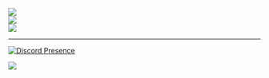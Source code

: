 
![](https://github-readme-stats.vercel.app/api?username=6nvy&theme=react&hide_border=true&include_all_commits=false&count_private=false)<br/>
![](https://github-readme-streak-stats.herokuapp.com/?user=6nvy&theme=react&hide_border=true)<br/>
![](https://github-readme-stats.vercel.app/api/top-langs/?username=6nvy&theme=react&hide_border=true&include_all_commits=false&count_private=false&layout=compact)

---
[![Discord Presence](https://lanyard.cnrad.dev/api/254735275777851404)](https://discord.com/users/254735275777851404)

[![](https://visitcount.itsvg.in/api?id=6nvy&icon=6&color=12)](https://visitcount.itsvg.in)

<!-- Proudly created with GPRM ( https://gprm.itsvg.in ) -->
